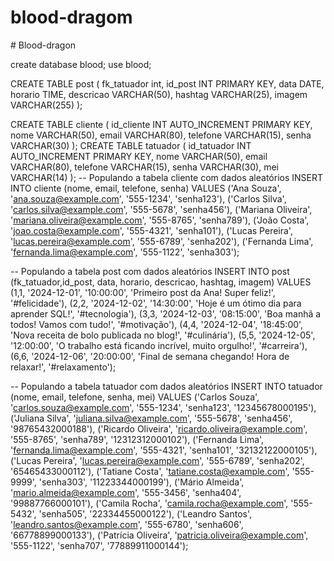 # blood-dragom
#   B l o o d - d r a g o n 

create database blood;
use blood;


CREATE TABLE post (
    fk_tatuador int,
    id_post INT PRIMARY KEY,
    data DATE,
    horario TIME,
    descricao VARCHAR(50),
    hashtag VARCHAR(25),
    imagem VARCHAR(255)
);

CREATE TABLE cliente (
    id_cliente INT AUTO_INCREMENT PRIMARY KEY,
    nome VARCHAR(50),
    email VARCHAR(80),
    telefone VARCHAR(15),
    senha VARCHAR(30)
);
CREATE TABLE tatuador (
    id_tatuador INT AUTO_INCREMENT PRIMARY KEY,
    nome VARCHAR(50),
    email VARCHAR(80),
    telefone VARCHAR(15),
    senha VARCHAR(30),
    mei VARCHAR(14)
);
-- Populando a tabela cliente com dados aleatórios
INSERT INTO cliente (nome, email, telefone, senha)
VALUES 
('Ana Souza', 'ana.souza@example.com', '555-1234', 'senha123'),
('Carlos Silva', 'carlos.silva@example.com', '555-5678', 'senha456'),
('Mariana Oliveira', 'mariana.oliveira@example.com', '555-8765', 'senha789'),
('João Costa', 'joao.costa@example.com', '555-4321', 'senha101'),
('Lucas Pereira', 'lucas.pereira@example.com', '555-6789', 'senha202'),
('Fernanda Lima', 'fernanda.lima@example.com', '555-1122', 'senha303');

-- Populando a tabela post com dados aleatórios
INSERT INTO post (fk_tatuador,id_post, data, horario, descricao, hashtag, imagem)
VALUES
(1,1, '2024-12-01', '10:00:00', 'Primeiro post da Ana! Super feliz!', '#felicidade'),
(2,2, '2024-12-02', '14:30:00', 'Hoje é um ótimo dia para aprender SQL!', '#tecnologia'),
(3,3, '2024-12-03', '08:15:00', 'Boa manhã a todos! Vamos com tudo!', '#motivação'),
(4,4, '2024-12-04', '18:45:00', 'Nova receita de bolo publicada no blog!', '#culinária'),
(5,5, '2024-12-05', '12:00:00', 'O trabalho está ficando incrível, muito orgulho!', '#carreira'),
(6,6, '2024-12-06', '20:00:00', 'Final de semana chegando! Hora de relaxar!', '#relaxamento');

-- Populando a tabela tatuador com dados aleatórios
INSERT INTO tatuador (nome, email, telefone, senha, mei)
VALUES
('Carlos Souza', 'carlos.souza@example.com', '555-1234', 'senha123', '12345678000195'),
('Juliana Silva', 'juliana.silva@example.com', '555-5678', 'senha456', '98765432000188'),
('Ricardo Oliveira', 'ricardo.oliveira@example.com', '555-8765', 'senha789', '12312312000102'),
('Fernanda Lima', 'fernanda.lima@example.com', '555-4321', 'senha101', '32132122000105'),
('Lucas Pereira', 'lucas.pereira@example.com', '555-6789', 'senha202', '65465433000112'),
('Tatiane Costa', 'tatiane.costa@example.com', '555-9999', 'senha303', '11223344000199'),
('Mário Almeida', 'mario.almeida@example.com', '555-3456', 'senha404', '99887766000101'),
('Camila Rocha', 'camila.rocha@example.com', '555-5432', 'senha505', '22334455000122'),
('Leandro Santos', 'leandro.santos@example.com', '555-6780', 'senha606', '66778899000133'),
('Patrícia Oliveira', 'patricia.oliveira@example.com', '555-1122', 'senha707', '77889911000144');

